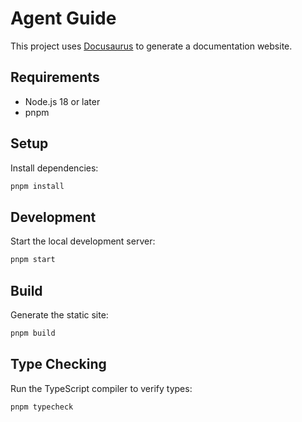 # Agent Guide

This project uses [Docusaurus](https://docusaurus.io/) to generate a documentation website.

## Requirements

- Node.js 18 or later
- pnpm

## Setup

Install dependencies:

```bash
pnpm install
```

## Development

Start the local development server:

```bash
pnpm start
```

## Build

Generate the static site:

```bash
pnpm build
```

## Type Checking

Run the TypeScript compiler to verify types:

```bash
pnpm typecheck
```

